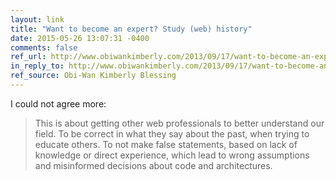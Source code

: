 ```yaml
---
layout: link
title: "Want to become an expert? Study (web) history"
date: 2015-05-26 13:07:31 -0400
comments: false
ref_url: http://www.obiwankimberly.com/2013/09/17/want-to-become-an-expert-study-web-history/
in_reply_to: http://www.obiwankimberly.com/2013/09/17/want-to-become-an-expert-study-web-history/
ref_source: Obi-Wan Kimberly Blessing
---
```


I could not agree more:

> This is about getting other web professionals to better understand our field. To be correct in what they say about the past, when trying to educate others. To not make false statements, based on lack of knowledge or direct experience, which lead to wrong assumptions and misinformed decisions about code and architectures.